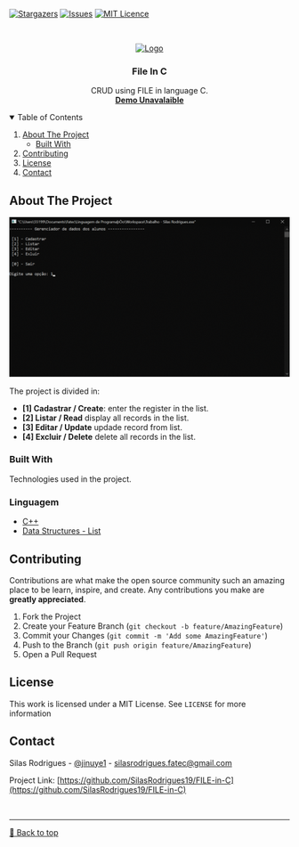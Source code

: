 [![Stargazers][stars-shield]][stars-url]
[![Issues][issues-shield]][issues-url]
[![MIT Licence][license-shield]][license-url]


<!-- PROJECT LOGO -->
<br />
<p align="center">
  <a href="#">
    <img src="https://glisteneducation.com/wp-content/uploads/2020/06/042a032ef07597e1e3e35c037d972142.png" alt="Logo" width="80" height="80">
  </a>

  <h3 align="center">File In C</h3>

  <p align="center">
    CRUD using FILE in language C.
    <br />
    <a href="#"><strong>Demo Unavalaible</strong></a>
    <br />
  </p>
</p>



<!-- TABLE OF CONTENTS -->
<details open="open">
  <summary>Table of Contents</summary>
  <ol>
    <li>
      <a href="#about-the-project">About The Project</a>
      <ul>
        <li><a href="#built-with">Built With</a></li>
      </ul>
    </li>
    <li><a href="#contributing">Contributing</a></li>
    <li><a href="#license">License</a></li>
    <li><a href="#contact">Contact</a></li>
  </ol>
</details>



<!-- ABOUT THE PROJECT -->
## About The Project

[![About View][About View]](https://github.com/SilasRodrigues19/FILE-in-C)




The project is divided in:
* **[1] Cadastrar / Create**: enter the register in the list.
* **[2] Listar / Read** display all records in the list.
* **[3] Editar / Update** updade record from list.
* **[4] Excluir / Delete** delete all records in the list.

### Built With

Technologies used in the project.

### Linguagem
* [C++](https://en.wikipedia.org/wiki/C%2B%2B)
* [Data Structures - List](https://en.wikipedia.org/wiki/List_of_data_structures)


<!-- CONTRIBUTING -->
## Contributing

Contributions are what make the open source community such an amazing place to be learn, inspire, and create. Any contributions you make are **greatly appreciated**.

1. Fork the Project
2. Create your Feature Branch (`git checkout -b feature/AmazingFeature`)
3. Commit your Changes (`git commit -m 'Add some AmazingFeature'`)
4. Push to the Branch (`git push origin feature/AmazingFeature`)
5. Open a Pull Request


<!-- LICENSE -->
## License

This work is licensed under a MIT License. See `LICENSE` for more information


<!-- CONTACT -->
## Contact

Silas Rodrigues - [@jinuye1](https://twitter.com/jinuye1) - silasrodrigues.fatec@gmail.com

Project Link: [https://github.com/SilasRodrigues19/FILE-in-C](https://github.com/SilasRodrigues19/FILE-in-C)

   
   <!-- MARKDOWN LINKS & IMAGES -->
<!-- https://www.markdownguide.org/basic-syntax/#reference-style-links -->
[contributors-shield]: https://img.shields.io/github/contributors/SilasRodrigues19/FILE-in-C.svg?style=for-the-badge
[contributors-url]: https://github.com/SilasRodrigues19/FILE-in-C/graphs/contributors
[forks-shield]: https://img.shields.io/github/forks/SilasRodrigues19/FILE-in-C.svg?style=for-the-badge
[forks-url]: https://github.com/SilasRodrigues19/FILE-in-C/network/members
[stars-shield]: https://img.shields.io/github/stars/SilasRodrigues19/FILE-in-C.svg?style=for-the-badge
[stars-url]: https://github.com/SilasRodrigues19/FILE-in-C/stargazers
[issues-shield]: https://img.shields.io/github/issues/SilasRodrigues19/FILE-in-C.svg?style=for-the-badge
[issues-url]: https://github.com/SilasRodrigues19/FILE-in-C/issues
[license-shield]: https://img.shields.io/github/license/SilasRodrigues19/FILE-in-C.svg?style=for-the-badge
[license-url]: https://github.com/SilasRodrigues19/FILE-in-C/blob/master/LICENSE
[About View]: https://github.com/SilasRodrigues19/FILE-in-C/blob/master/img/preview.gif

<br><hr>
[🔼 Back to top](#File-In-C)

